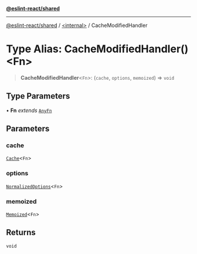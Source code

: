[**@eslint-react/shared**](../../README.md)

***

[@eslint-react/shared](../../README.md) / [\<internal\>](../README.md) / CacheModifiedHandler

# Type Alias: CacheModifiedHandler()\<Fn\>

> **CacheModifiedHandler**\<`Fn`\>: (`cache`, `options`, `memoized`) => `void`

## Type Parameters

• **Fn** *extends* [`AnyFn`](AnyFn.md)

## Parameters

### cache

[`Cache`](../classes/Cache.md)\<`Fn`\>

### options

[`NormalizedOptions`](../interfaces/NormalizedOptions.md)\<`Fn`\>

### memoized

[`Memoized`](Memoized.md)\<`Fn`\>

## Returns

`void`
